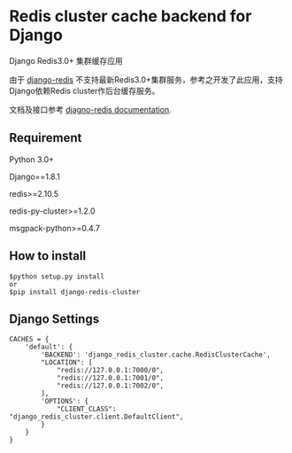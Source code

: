 # Redis cluster cache backend for Django

Django Redis3.0+ 集群缓存应用

由于 [django-redis](https://github.com/niwinz/django-redis) 不支持最新Redis3.0+集群服务，参考之开发了此应用，支持Django依赖Redis cluster作后台缓存服务。

文档及接口参考 [djagno-redis documentation](http://niwinz.github.io/django-redis/latest/).

## Requirement

Python 3.0+

Django==1.8.1

redis>=2.10.5

redis-py-cluster>=1.2.0

msgpack-python>=0.4.7

## How to install

```
$python setup.py install
or
$pip install django-redis-cluster
```

## Django Settings

>
```
CACHES = {
    'default': {
        'BACKEND': 'django_redis_cluster.cache.RedisClusterCache',
        "LOCATION": [
            "redis://127.0.0.1:7000/0",
            "redis://127.0.0.1:7001/0",
            "redis://127.0.0.1:7002/0",
        ],
        'OPTIONS': {
            "CLIENT_CLASS": "django_redis_cluster.client.DefaultClient",
        }
    }
}
```
